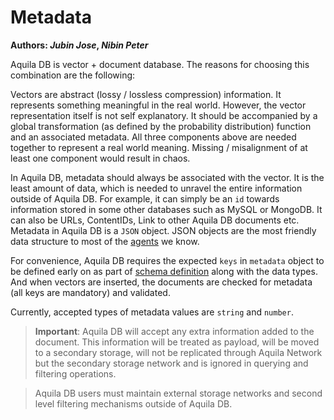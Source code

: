 # Metadata

**Authors:  *Jubin Jose*, *Nibin Peter***



Aquila DB is vector + document database. The reasons for choosing this combination are the following:



Vectors are abstract (lossy / lossless compression) information. It represents something meaningful in the real world. However, the vector representation itself is not self explanatory. It should be accompanied by a global transformation (as defined by the probability distribution) function and an associated metadata. All three components above are needed together to represent a real world meaning. Missing / misalignment of at least one component would result in chaos.



In Aquila DB, metadata should always be associated with the vector. It is the least amount of data, which is needed to unravel the entire information outside of Aquila DB. For example, it can simply be an `id` towards information stored in some other databases such as MySQL or MongoDB. It can also be URLs, ContentIDs, Link to other Aquila DB documents etc. Metadata in Aquila DB is a `JSON` object. JSON objects are the most friendly data structure to most of the [agents](https://en.wikipedia.org/wiki/Agent_(economics)) we know.



For convenience, Aquila DB requires the expected `keys` in `metadata` object to be defined early on as part of [schema definition](https://github.com/Aquila-Network/specs/blob/main/adb/Schema.md#schema-definition) along with the data types. And when vectors are inserted, the documents are checked for metadata (all keys are mandatory) and validated. 



Currently, accepted types of metadata values are `string` and `number`.



> **Important**: Aquila DB will accept any extra information added to the document. This information will be treated as payload, will be moved to a secondary storage, will not be replicated through Aquila Network but the secondary storage network and is ignored in querying and filtering operations.

> Aquila DB users must maintain external storage networks and second level filtering mechanisms outside of Aquila DB.

